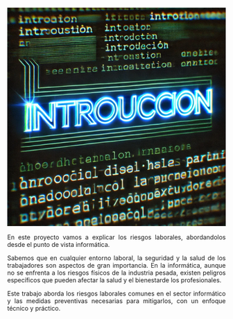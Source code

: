 ![Introducción](img/Introduccion.jpg)

<p align="justify">
En este proyecto vamos a explicar los riesgos laborales, abordandolos desde el punto de vista informática. 
</p>

<p align="justify">
Sabemos que en cualquier entorno laboral, la seguridad y la salud de los trabajadores son aspectos de gran importancia. En la informática, 
aunque no se enfrenta a los riesgos físicos de la industria pesada, existen peligros específicos que pueden afectar la salud y el 
bienestarde los profesionales. 
</p>

<p align="justify">
Este trabajo aborda los riesgos laborales comunes en el sector informático y las medidas preventivas necesarias para mitigarlos, con un 
enfoque técnico y práctico.
</p>

